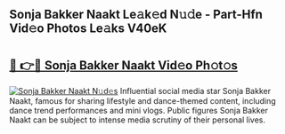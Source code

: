 ## Sonja Bakker Naakt Le𝚊k𝚎d N𝚞𝚍e - Part-Hfn Vid𝚎o Photos Le𝚊ks V40eK

# <h2><a href="http://fb7o2mk.evod.top/?m=Sonja+Bakker+Naakt">🔗 👉🔴 Sonja Bakker Naakt Vid𝚎o Ph𝚘t𝚘s</a></h2>

[![Sonja Bakker Naakt N𝚞d𝚎s](https://i.imgur.com/8V9OHl7.gif)](http://fb7o2mk.evod.top/?m=Sonja+Bakker+Naakt)
Influential social media star Sonja Bakker Naakt, famous for sharing lifestyle and dance-themed content, including dance trend performances and mini vlogs. Public figures Sonja Bakker Naakt can be subject to intense media scrutiny of their personal lives. 
